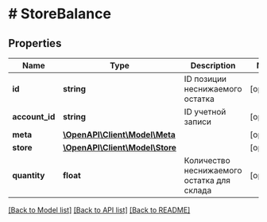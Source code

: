 # # StoreBalance

## Properties

Name | Type | Description | Notes
------------ | ------------- | ------------- | -------------
**id** | **string** | ID позиции неснижаемого остатка | [optional]
**account_id** | **string** | ID учетной записи | [optional]
**meta** | [**\OpenAPI\Client\Model\Meta**](Meta.md) |  | [optional]
**store** | [**\OpenAPI\Client\Model\Store**](Store.md) |  | [optional]
**quantity** | **float** | Количество неснижаемого остатка для склада | [optional]

[[Back to Model list]](../../README.md#models) [[Back to API list]](../../README.md#endpoints) [[Back to README]](../../README.md)
